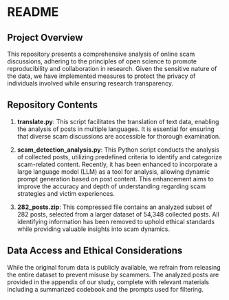 # README

## Project Overview

This repository presents a comprehensive analysis of online scam discussions, adhering to the principles of open science to promote reproducibility and collaboration in research. Given the sensitive nature of the data, we have implemented measures to protect the privacy of individuals involved while ensuring research transparency.

## Repository Contents

1. **translate.py**: This script facilitates the translation of text data, enabling the analysis of posts in multiple languages. It is essential for ensuring that diverse scam discussions are accessible for thorough examination.

2. **scam_detection_analysis.py**: This Python script conducts the analysis of collected posts, utilizing predefined criteria to identify and categorize scam-related content. Recently, it has been enhanced to incorporate a large language model (LLM) as a tool for analysis, allowing dynamic prompt generation based on post content. This enhancement aims to improve the accuracy and depth of understanding regarding scam strategies and victim experiences.

3. **282_posts.zip**: This compressed file contains an analyzed subset of 282 posts, selected from a larger dataset of 54,348 collected posts. All identifying information has been removed to uphold ethical standards while providing valuable insights into scam dynamics.

## Data Access and Ethical Considerations

While the original forum data is publicly available, we refrain from releasing the entire dataset to prevent misuse by scammers. The analyzed posts are provided in the appendix of our study, complete with relevant materials including a summarized codebook and the prompts used for filtering.
